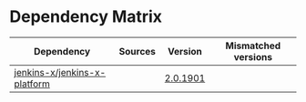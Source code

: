 # Dependency Matrix

Dependency | Sources | Version | Mismatched versions
---------- | ------- | ------- | -------------------
[jenkins-x/jenkins-x-platform](https://github.com/jenkins-x/jenkins-x-platform) |  | [2.0.1901](https://github.com/jenkins-x/jenkins-x-platform/releases/tag/v2.0.1901) | 
